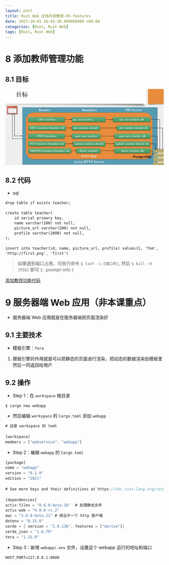 ```yaml
---
layout: post
title: Rust Web 全栈开发教程-05-features
date: 2023-10-01 16:45:30.000000000 +09:00
categories: [Rust, Rust Web]
tags: [Rust, Rust Web]
---
```


# 8 添加教师管理功能

## 8.1 目标


![image](/assets/images/rust/web_server/teacher_aim.png)


## 8.2 代码

* sql

```
drop table if exists teacher;

create table teacher(
    id serial primary key,
    name varchar(100) not null,
    picture_url varchar(200) not null,
    profile varchar(2000) not null,
);

insert into teacher(id, name, picture_url, profile) values(1, 'Tom', 'http://first.png', 'first')
```

> 如果遇到端口占用，可执行命令 `$ lsof -i:[端口号]`, 然后 `$ kill -9 [PID]` 即可
{: .prompt-info }

[添加教师功能代码](https://github.com/ZacharyWulven/Rust_Web_Full_Stack_Guide/commit/6e989020863bc4b3bce9b795f8dfdde4d209e2db)


# 9 服务器端 Web 应用（非本课重点）
* 服务器端 Web 应用就是在服务器端把页面渲染好

## 9.1 主要技术
* 模板引擎：`Tera`
1. 模板引擎的作用就是可以把静态的页面进行渲染，把动态的数据渲染到模板里然后一同返回给用户

## 9.2 操作

* Step 1：在 `workspace` 根目录

```shell
$ cargo new webapp
```

* 然后编辑 `workspace` 的 `Cargo.toml` 添加 `webapp`

```rust
# 这是 workspace 的 toml

[workspace]
members = ["webservice", "webapp"]
```

* Step 2：编辑 `webapp` 的 `Cargo.toml`

```rust
[package]
name = "webapp"
version = "0.1.0"
edition = "2021"

# See more keys and their definitions at https://doc.rust-lang.org/cargo/reference/manifest.html

[dependencies]
actix-files = "0.6.0-beta.16"  # 处理静态文件
actix-web = "4.0.0-rc.2"
awc = "3.0.0-beta.21" # 相当于一个 http 客户端
dotenv = "0.15.0"
serde = { version = "1.0.136", features = ["derive"]}
serde_json = "1.0.79"
tera = "1.15.0"
```

* Step 3：新增 `webapp/.env` 文件，设置这个 webapp 运行的地址和端口

```
HOST_PORT=127.0.0.1:8080
```

